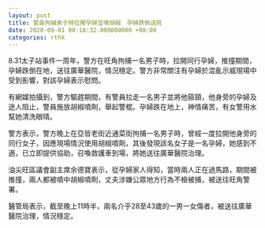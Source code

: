 ```yaml
---
layout: post
title: 警員拘捕男子時拉開孕婦並噴胡椒　孕婦跌倒送院
date: 2020-09-01 00:18:32.000000000 +08:00
categories: rthk
---
```


8.31太子站事件一周年，警方在旺角拘捕一名男子時，拉開同行孕婦，推撞期間，孕婦跌倒在地，送往廣華醫院，情況穩定。警方非常關注有孕婦於混亂示威現場中受到影響，對該孕婦表示慰問。

有網媒拍攝到，警方驅趕期間，有警員拉走一名男子並將他箍頸，他身旁的孕婦及途人阻止，警員施放胡椒噴劑，舉起警棍。孕婦跌在地上，神情痛苦，有女警用水幫她清洗眼晴。

警方表示，警方晚上在亞皆老街近通菜街拘捕一名男子時，曾經一度拉開他身旁的同行女子，因應現場情況使用胡椒噴劑，其後發現該名女子是一名孕婦，她感到不適，已立即提供協助，召喚救護車到場，將她送往廣華醫院治理。

油尖旺區議會副主席余德寶表示，從孕婦家人得知，當時兩人正在過馬路，期間被推撞，兩人都被噴中胡椒噴劑，丈夫涉嫌公眾地方行為不檢被捕，被送往旺角警署。

醫管局表示，截至晚上11時半，兩名介乎28至43歲的一男一女傷者，被送往廣華醫院治理，情況穩定。
